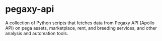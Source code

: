 # pegaxy-api
A collection of Python scripts that fetches data from Pegaxy API (Apollo API) on pega assets, marketplace, rent, and breeding services, and other analysis and automation tools.
